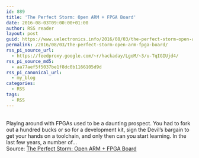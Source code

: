 ```yaml
---
id: 889
title: 'The Perfect Storm: Open ARM + FPGA Board'
date: 2016-08-03T09:00:00+01:00
author: RSS reader
layout: post
guid: https://www.uelectronics.info/2016/08/03/the-perfect-storm-open-arm-fpga-board/
permalink: /2016/08/03/the-perfect-storm-open-arm-fpga-board/
rss_pi_source_url:
  - https://feedproxy.google.com/~r/hackaday/LgoM/~3/u-TqIGIUjd4/
rss_pi_source_md5:
  - aa77aef5f5037be1f8dc0b1166105d9d
rss_pi_canonical_url:
  - my_blog
categories:
  - RSS
tags:
  - RSS
---
```

&#013;  
Playing around with FPGAs used to be a daunting prospect. You had to fork out a hundred bucks or so for a development kit, sign the Devil’s bargain to get your hands on a toolchain, and only then can you start learning. In the last few years, a number of…&#013;  
Source: <a href="https://feedproxy.google.com/~r/hackaday/LgoM/~3/u-TqIGIUjd4/" target="_blank">The Perfect Storm: Open ARM + FPGA Board</a>